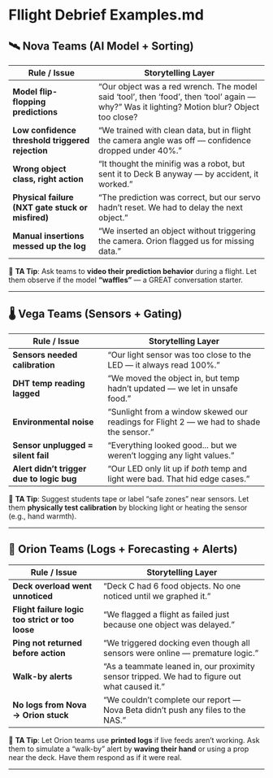 # **Fllight Debrief Examples.md**

## 🛰️ **Nova Teams** (AI Model + Sorting)

| Rule / Issue | Storytelling Layer |
|--------------|--------------------|
| **Model flip-flopping predictions** | “Our object was a red wrench. The model said ‘tool’, then ‘food’, then ‘tool’ again — why?” Was it lighting? Motion blur? Object too close? |
| **Low confidence threshold triggered rejection** | “We trained with clean data, but in flight the camera angle was off — confidence dropped under 40%.” |
| **Wrong object class, right action** | “It thought the minifig was a robot, but sent it to Deck B anyway — by accident, it worked.” |
| **Physical failure (NXT gate stuck or misfired)** | “The prediction was correct, but our servo hadn’t reset. We had to delay the next object.” |
| **Manual insertions messed up the log** | “We inserted an object without triggering the camera. Orion flagged us for missing data.”

🎯 **TA Tip**: Ask teams to **video their prediction behavior** during a flight. Let them observe if the model **“waffles”** — a GREAT conversation starter.

---

## 🌡️ **Vega Teams** (Sensors + Gating)

| Rule / Issue | Storytelling Layer |
|--------------|--------------------|
| **Sensors needed calibration** | “Our light sensor was too close to the LED — it always read 100%.” |
| **DHT temp reading lagged** | “We moved the object in, but temp hadn’t updated — we let in unsafe food.” |
| **Environmental noise** | “Sunlight from a window skewed our readings for Flight 2 — we had to shade the sensor.” |
| **Sensor unplugged = silent fail** | “Everything looked good... but we weren’t logging any light values.” |
| **Alert didn’t trigger due to logic bug** | “Our LED only lit up if *both* temp and light were bad. That hid edge cases.”

🎯 **TA Tip**: Suggest students tape or label “safe zones” near sensors. Let them **physically test calibration** by blocking light or heating the sensor (e.g., hand warmth).

---

## 📡 **Orion Teams** (Logs + Forecasting + Alerts)

| Rule / Issue | Storytelling Layer |
|--------------|--------------------|
| **Deck overload went unnoticed** | “Deck C had 6 food objects. No one noticed until we graphed it.” |
| **Flight failure logic too strict or too loose** | “We flagged a flight as failed just because one object was delayed.” |
| **Ping not returned before action** | “We triggered docking even though all sensors were online — premature logic.” |
| **Walk-by alerts** | “As a teammate leaned in, our proximity sensor tripped. We had to figure out what caused it.” |
| **No logs from Nova → Orion stuck** | “We couldn’t complete our report — Nova Beta didn’t push any files to the NAS.”

🎯 **TA Tip**: Let Orion teams use **printed logs** if live feeds aren’t working. Ask them to simulate a “walk-by” alert by **waving their hand** or using a prop near the deck. Have them respond as if it were real.

---
